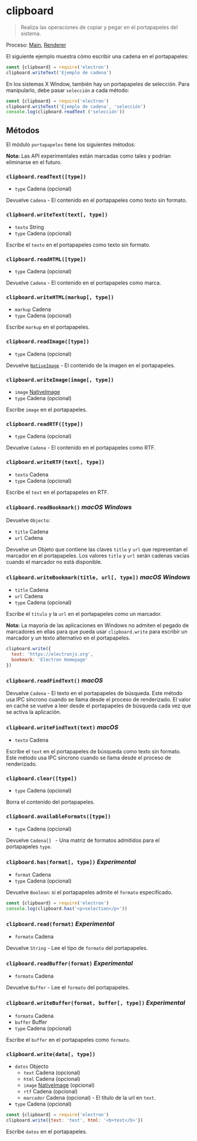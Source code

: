 # clipboard

> Realiza las operaciones de copiar y pegar en el portapapeles del sistema.

Proceso: [Main](../glossary.md#main-process), [Renderer](../glossary.md#renderer-process)

El siguiente ejemplo muestra cómo escribir una cadena en el portapapeles:

```javascript
const {clipboard} = require('electron')
clipboard.writeText('Ejemplo de cadena')
```

En los sistemas X Window, también hay un portapapeles de selección. Para manipularlo, debe pasar `selección` a cada método:

```javascript
const {clipboard} = require('electron')
clipboard.writeText('Ejemplo de cadena', 'selección')
console.log(clipboard.readText ('selección'))
```

## Métodos

El módulo `portapapeles` tiene los siguientes métodos:

**Nota:** Las API experimentales están marcadas como tales y podrían eliminarse en el futuro.

### `clipboard.readText([type])`

* `type` Cadena (opcional)

Devuelve `Cadena` - El contenido en el portapapeles como texto sin formato.

### `clipboard.writeText(text[, type])`

* `texto` String
* `type` Cadena (opcional)

Escribe el `texto` en el portapapeles como texto sin formato.

### `clipboard.readHTML([type])`

* `type` Cadena (opcional)

Devuelve `Cadena` - El contenido en el portapapeles como marca.

### `clipboard.writeHTML(markup[, type])`

* `markup` Cadena
* `type` Cadena (opcional)

Escribe `markup` en el portapapeles.

### `clipboard.readImage([type])`

* `type` Cadena (opcional)

Devuelve [`NativeImage`](native-image.md) - El contenido de la imagen en el portapapeles.

### `clipboard.writeImage(image[, type])`

* `image` [NativeImage](native-image.md)
* `type` Cadena (opcional)

Escribe `image` en el portapapeles.

### `clipboard.readRTF([type])`

* `type` Cadena (opcional)

Devuelve `Cadena` - El contenido en el portapapeles como RTF.

### `clipboard.writeRTF(text[, type])`

* `texto` Cadena
* `type` Cadena (opcional)

Escribe el `text` en el portapapeles en RTF.

### `clipboard.readBookmark()` *macOS* *Windows*

Devuelve `Objecto`:

* `title` Cadena
* `url` Cadena

Devuelve un Objeto que contiene las claves `title` y `url` que representan el marcador en el portapapeles. Los valores `title` y `url` serán cadenas vacías cuando el marcador no está disponible.

### `clipboard.writeBookmark(title, url[, type])` *macOS* *Windows*

* `title` Cadena
* `url` Cadena
* `type` Cadena (opcional)

Escribe el `título` y la `url` en el portapapeles como un marcador.

**Nota:** La mayoría de las aplicaciones en Windows no admiten el pegado de marcadores en ellas para que pueda usar `clipboard.write` para escribir un marcador y un texto alternativo en el portapapeles.

```js
clipboard.write({
  text: 'https://electronjs.org',
  bookmark: 'Electron Homepage'
})
```

### `clipboard.readFindText()` *macOS*

Devuelve `Cadena` - El texto en el portapapeles de búsqueda. Este método usa IPC síncrono cuando se llama desde el proceso de renderizado. El valor en caché se vuelve a leer desde el portapapeles de búsqueda cada vez que se activa la aplicación.

### `clipboard.writeFindText(text)` *macOS*

* `texto` Cadena

Escribe el `text` en el portapapeles de búsqueda como texto sin formato. Este método usa IPC síncrono cuando se llama desde el proceso de renderizado.

### `clipboard.clear([type])`

* `type` Cadena (opcional)

Borra el contenido del portapapeles.

### `clipboard.availableFormats([type])`

* `type` Cadena (opcional)

Devuelve `Cadena[] ` - Una matriz de formatos admitidos para el portapapeles `type`.

### `clipboard.has(format[, type])` *Experimental*

* `format` Cadena
* `type` Cadena (opcional)

Devuelve `Boolean`: si el portapapeles admite el `formato` especificado.

```javascript
const {clipboard} = require('electron')
console.log(clipboard.has('<p>selection</p>'))
```

### `clipboard.read(format)` *Experimental*

* `formato` Cadena

Devuelve `String` - Lee el tipo de `formato` del portapapeles.

### `clipboard.readBuffer(format)` *Experimental*

* `formato` Cadena

Devuelve `Buffer` - Lee el `formato` del portapapeles.

### `clipboard.writeBuffer(format, buffer[, type])` *Experimental*

* `formato` Cadena
* `buffer` Buffer
* `type` Cadena (opcional)

Escribe el `buffer` en el portapapeles como `formato`.

### `clipboard.write(data[, type])`

* `datos` Objecto 
  * `text` Cadena (opcional)
  * `html` Cadena (opcional)
  * `image` [NativeImage](native-image.md) (opcional)
  * `rtf` Cadena (opcional)
  * `marcador` Cadena (opcional) - El título de la url en `text`.
* `type` Cadena (opcional)

```javascript
const {clipboard} = require('electron')
clipboard.write({text: 'test', html: '<b>test</b>'})
```

Escribe `datos` en el portapapeles.